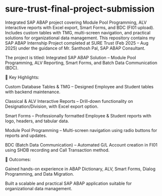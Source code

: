 # sure-trust-final-project-submission
Integrated SAP ABAP project covering Module Pool Programming, ALV interactive reports with Excel export, Smart Forms, and BDC (FI01 upload). Includes custom tables with TMG, multi-screen navigation, and practical solutions for organizational data management.
This repository contains my SAP ABAP Internship Project completed at SURE Trust (Feb 2025 – Aug 2025) under the guidance of Mr. Santhosh Pal, SAP ABAP Consultant.

The project is titled:
Integrated SAP ABAP Solution – Module Pool Programming, ALV Reporting, Smart Forms, and Batch Data Communication (BDC).

🔹 Key Highlights:

Custom Database Tables & TMG – Designed Employee and Student tables with backend maintenance.

Classical & ALV Interactive Reports – Drill-down functionality on Designation/Division, with Excel export option.

Smart Forms – Professionally formatted Employee & Student reports with logo, headers, and tabular data.

Module Pool Programming – Multi-screen navigation using radio buttons for reports and updates.

BDC (Batch Data Communication) – Automated G/L Account creation in FI01 using SHDB recording and Call Transaction method.

🎯 Outcomes:

Gained hands-on experience in ABAP Dictionary, ALV, Smart Forms, Dialog Programming, and Data Migration.

Built a scalable and practical SAP ABAP application suitable for organizational data management.
